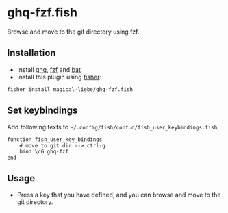 # ghq-fzf.fish

Browse and move to the git directory using fzf.

## Installation

- Install [ghq](https://github.com/x-motemen/ghq), [fzf](https://github.com/junegunn/fzf) and [bat](https://github.com/sharkdp/bat)
- Install this plugin using [fisher](https://github.com/jorgebucaran/fisher):

```
fisher install magical-liebe/ghq-fzf.fish
```

## Set keybindings

Add following texts to `~/.config/fish/conf.d/fish_user_keybindings.fish`

```
function fish_user_key_bindings
    # move to git dir --> ctrl-g
    bind \cG ghq-fzf
end
```

## Usage

- Press a key that you have defined, and you can browse and move to the git directory.